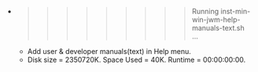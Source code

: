 * >>>>>>>>> Running inst-min-win-jwm-help-manuals-text.sh ...
  * Add user & developer manuals(text) in Help menu.
  * Disk size = 2350720K. Space Used = 40K. Runtime = 00:00:00:00.
